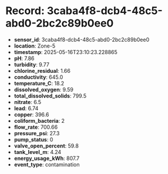 # Record: 3caba4f8-dcb4-48c5-abd0-2bc2c89b0ee0

- **sensor_id**: 3caba4f8-dcb4-48c5-abd0-2bc2c89b0ee0
- **location**: Zone-5
- **timestamp**: 2025-05-16T23:10:23.228865
- **pH**: 7.86
- **turbidity**: 9.77
- **chlorine_residual**: 1.66
- **conductivity**: 645.0
- **temperature_C**: 18.2
- **dissolved_oxygen**: 9.59
- **total_dissolved_solids**: 799.5
- **nitrate**: 6.5
- **lead**: 6.74
- **copper**: 396.6
- **coliform_bacteria**: 2
- **flow_rate**: 700.66
- **pressure_psi**: 27.3
- **pump_status**: 0
- **valve_open_percent**: 59.8
- **tank_level_m**: 4.24
- **energy_usage_kWh**: 807.7
- **event_type**: contamination